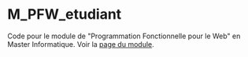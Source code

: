 # M_PFW_etudiant

Code pour le module de "Programmation Fonctionnelle pour le Web" en Master Informatique. Voir la
[page du module](http://julien.dehos.free.fr/build/html/PFW/).

